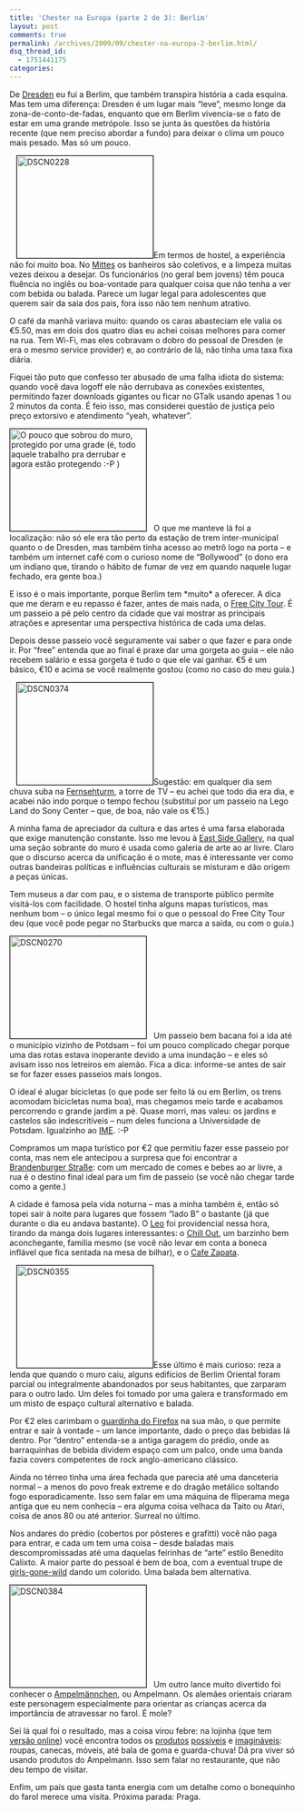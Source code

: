 ```yaml
---
title: 'Chester na Europa (parte 2 de 3): Berlim'
layout: post
comments: true
permalink: /archives/2009/09/chester-na-europa-2-berlim.html/
dsq_thread_id:
  - 1751441175
categories:
---
```

De [Dresden][1] eu fui a Berlim, que também transpira história a cada esquina. Mas tem uma diferença: Dresden é um lugar mais &#8220;leve&#8221;, mesmo longe da zona-de-conto-de-fadas, enquanto que em Berlim vivencia-se o fato de estar em uma grande metrópole. Isso se junta às questões da história recente (que nem preciso abordar a fundo) para deixar o clima um pouco mais pesado. Mas só um pouco.

[<img class="alignright right" style="border: 1px solid black;margin-left: 12px" src="http://farm4.static.flickr.com/3502/3844429706_a0c10e6d7c_m.jpg" alt="DSCN0228" width="240" height="180" />][2]Em termos de hostel, a experiência não foi muito boa. No [Mittes][3] os banheiros são coletivos, e a limpeza muitas vezes deixou a desejar. Os funcionários (no geral bem jovens) têm pouca fluência no inglês ou boa-vontade para qualquer coisa que não tenha a ver com bebida ou balada. Parece um lugar legal para adolescentes que querem sair da saia dos pais, fora isso não tem nenhum atrativo.

O café da manhã variava muito: quando os caras abasteciam ele valia os €5.50, mas em dois dos quatro dias eu achei coisas melhores para comer na rua. Tem Wi-Fi, mas eles cobravam o dobro do pessoal de Dresden (e era o mesmo service provider) e, ao contrário de lá, não tinha uma taxa fixa diária.

Fiquei tão puto que confesso ter abusado de uma falha idiota do sistema: quando você dava logoff ele não derrubava as conexões existentes, permitindo fazer downloads gigantes ou ficar no GTalk usando apenas 1 ou 2 minutos da conta. É feio isso, mas considerei questão de justiça pelo preço extorsivo e atendimento &#8220;yeah, whatever&#8221;.

[<img class="alignleft left" style="border: 1px solid black;margin-right: 12px" src="http://farm3.static.flickr.com/2668/3843604675_80efeaede9_m.jpg" alt="O pouco que sobrou do muro, protegido por uma grade (é, todo aquele trabalho pra derrubar e agora estão protegendo :-P )" width="240" height="180" />][4]O que me manteve lá foi a localização: não só ele era tão perto da estação de trem inter-municipal quanto o de Dresden, mas também tinha acesso ao metrô logo na porta &#8211; e também um internet café com o curioso nome de &#8220;Bollywood&#8221; (o dono era um indiano que, tirando o hábito de fumar de vez em quando naquele lugar fechado, era gente boa.)

E isso é o mais importante, porque Berlim tem \*muito\* a oferecer. A dica que me deram e eu repasso é fazer, antes de mais nada, o [Free City Tour][5]. É um passeio a pé pelo centro da cidade que vai mostrar as principais atrações e apresentar uma perspectiva histórica de cada uma delas.

Depois desse passeio você seguramente vai saber o que fazer e para onde ir. Por &#8220;free&#8221; entenda que ao final é praxe dar uma gorgeta ao guia &#8211; ele não recebem salário e essa gorgeta é tudo o que ele vai ganhar. €5 é um básico, €10 e acima se você realmente gostou (como no caso do meu guia.)

[<img class="alignright right" style="border: 1px solid black;margin-left: 12px" src="http://farm3.static.flickr.com/2623/3843883571_1c92f31da5_m.jpg" alt="DSCN0374" width="240" height="180" />][6]Sugestão: em qualquer dia sem chuva suba na [Fernsehturm][7], a torre de TV &#8211; eu achei que todo dia era dia, e acabei não indo porque o tempo fechou (substituí por um passeio na Lego Land do Sony Center &#8211; que, de boa, não vale os €15.)

A minha fama de apreciador da cultura e das artes é uma farsa elaborada que exige manutenção constante. Isso me levou à [East Side Gallery][8], na qual uma seção sobrante do muro é usada como galeria de arte ao ar livre. Claro que o discurso acerca da unificação é o mote, mas é interessante ver como outras bandeiras políticas e influências culturais se misturam e dão origem a peças únicas.

Tem museus a dar com pau, e o sistema de transporte público permite visitá-los com facilidade. O hostel tinha alguns mapas turísticos, mas nenhum bom &#8211; o único legal mesmo foi o que o pessoal do Free City Tour deu (que você pode pegar no Starbucks que marca a saída, ou com o guia.)

[<img class="alignleft left" style="border: 1px solid black;margin-right: 12px" src="http://farm3.static.flickr.com/2640/3844461484_e01cae5285_m.jpg" alt="DSCN0270" width="240" height="180" />][9]Um passeio bem bacana foi a ida até o município vizinho de Potdsam &#8211; foi um pouco complicado chegar porque uma das rotas estava inoperante devido a uma inundação &#8211; e eles só avisam isso nos letreiros em alemão. Fica a dica: informe-se antes de sair se for fazer esses passeios mais longos.

O ideal é alugar bicicletas (o que pode ser feito lá ou em Berlim, os trens acomodam bicicletas numa boa), mas chegamos meio tarde e acabamos percorrendo o grande jardim a pé. Quase morri, mas valeu: os jardins e castelos são indescritíveis &#8211; num deles funciona a Universidade de Potsdam. Igualzinho ao [IME][10]. :-P

Compramos um mapa turístico por €2 que permitiu fazer esse passeio por conta, mas nem ele antecipou a surpresa que foi encontrar a [Brandenburger Straße][11]: com um mercado de comes e bebes ao ar livre, a rua é o destino final ideal para um fim de passeio (se você não chegar tarde como a gente.)

A cidade é famosa pela vida noturna &#8211; mas a minha também é, então só topei sair à noite para lugares que fossem &#8220;lado B&#8221; o bastante (já que durante o dia eu andava bastante). O [Leo][12] foi providencial nessa hora, tirando da manga dois lugares interessantes: o [Chill Out][13], um barzinho bem aconchegante, família mesmo (se você não levar em conta a boneca inflável que fica sentada na mesa de bilhar), e o [Cafe Zapata][14].

[<img class="alignright right" style="border: 1px solid black;margin-left: 12px" src="http://farm3.static.flickr.com/2494/3844654626_e5df36c6b1_m.jpg" alt="DSCN0355" width="240" height="180" />][15]Esse último é mais curioso: reza a lenda que quando o muro caiu, alguns edifícios de Berlim Oriental foram parcial ou integralmente abandonados por seus habitantes, que zarparam para o outro lado. Um deles foi tomado por uma galera e transformado em um misto de espaço cultural alternativo e balada.

Por €2 eles carimbam o [guardinha do Firefox][16] na sua mão, o que permite entrar e sair à vontade &#8211; um lance importante, dado o preço das bebidas lá dentro. Por &#8220;dentro&#8221; entenda-se a antiga garagem do prédio, onde as barraquinhas de bebida dividem espaço com um palco, onde uma banda fazia covers competentes de rock anglo-americano clássico.

Ainda no térreo tinha uma área fechada que parecia até uma danceteria normal &#8211; a menos do povo freak extreme e do dragão metálico soltando fogo esporadicamente. Isso sem falar em uma máquina de fliperama mega antiga que eu nem conhecia &#8211; era alguma coisa velhaca da Taito ou Atari, coisa de anos 80 ou até anterior. Surreal no último.

Nos andares do prédio (cobertos por pôsteres e grafitti) você não paga para entrar, e cada um tem uma coisa &#8211; desde baladas mais descompromissadas até uma daquelas feirinhas de &#8220;arte&#8221; estilo Benedito Calixto. A maior parte do pessoal é bem de boa, com a eventual trupe de [girls-gone-wild][17] dando um colorido. Uma balada bem alternativa.

[<img class="alignleft left" style="border: 1px solid black;margin-right: 12px" src="http://farm3.static.flickr.com/2502/3843892335_a770404950_m.jpg" alt="DSCN0384" width="240" height="180" />][18]Um outro lance muito divertido foi conhecer o [Ampelmännchen][19], ou Ampelmann. Os alemães orientais criaram este personagem especialmente para orientar as crianças acerca da importância de atravessar no farol. É mole?

Sei lá qual foi o resultado, mas a coisa virou febre: na lojinha (que tem [versão online][20]) você encontra todos os [produtos][21] [possíveis][22] e [imagináveis][23]: roupas, canecas, móveis, até bala de goma e guarda-chuva! Dá pra viver só usando produtos do Ampelmann. Isso sem falar no restaurante, que não deu tempo de visitar.

Enfim, um país que gasta tanta energia com um detalhe como o bonequinho do farol merece uma visita. Próxima parada: Praga.

 [1]: //chester.me/archives/2009/08/chester-na-europa-1-dresden.html
 [2]: http://www.flickr.com/photos/chesterbr/3844429706/ "Teatros, igrejas e monumentos são abundantes na cidade."
 [3]: http://www.baxpax.de/mittes-backpacker/
 [4]: http://www.flickr.com/photos/chesterbr/3843604675/ "O pouco que sobrou do muro, protegido por uma grade (é, todo aquele trabalho pra derrubar e agora estão protegendo :-P )"
 [5]: http://www.newberlintours.com/nbt/content/view/1/2/lang,en/
 [6]: http://www.flickr.com/photos/chesterbr/3843883571/ "DSCN0374 by chesterbr, on Flickr"
 [7]: http://en.wikipedia.org/wiki/Fernsehturm_Berlin
 [8]: http://www.eastsidegallery.com/
 [9]: http://www.flickr.com/photos/chesterbr/3844461484/ "DSCN0270 by chesterbr, on Flickr"
 [10]: http://ime.usp.br
 [11]: http://maps.google.com/maps?f=q&source=s_q&hl=en&q=Brandenburger+Stra%C3%9Fe,+14467+Potsdam,+Brandenburg,+Germany&sll=52.397012,13.058367&sspn=0.009152,0.01929&ie=UTF8&cd=1&geocode=FWWQHwMd7i3HAA&split=0&ll=52.398845,13.058002&spn=0.009152,0.01929&z=16&iwloc=A
 [12]: http://leoeurotrip.blogspot.com/
 [13]: http://maps.google.com.br/maps?oe=utf-8&client=firefox-a&ie=UTF8&q=chill+out+bar+berlin&fb=1&split=1&gl=br&cid=8128046848665788474&li=lmd&z=16&iwloc=A
 [14]: http://travel.yahoo.com/p-travelguide-2776412-cafe_zapata_berlin-i?action=describe
 [15]: http://www.flickr.com/photos/chesterbr/3844654626/ "DSCN0355 by chesterbr, on Flickr"
 [16]: //chester.me/wp-content/uploads/2009/09/sslWarning.png
 [17]: http://www.flickr.com/photos/chesterbr/3844511136/in/set-72157622106190874/
 [18]: http://www.flickr.com/photos/chesterbr/3843892335/ "DSCN0384 by chesterbr, on Flickr"
 [19]: http://en.wikipedia.org/wiki/Ampelm%C3%A4nnchen
 [20]: http://ampelmannshop.com/
 [21]: http://www.flickr.com/photos/chesterbr/3843641103/in/set-72157622106190874/
 [22]: http://www.flickr.com/photos/chesterbr/3844431664/in/set-72157622106190874/
 [23]: http://www.flickr.com/photos/chesterbr/3843642949/in/set-72157622106190874/
